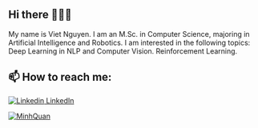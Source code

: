 ## Hi there 👋👋👋

My name is Viet Nguyen. I am an M.Sc. in Computer Science, majoring in Artificial Intelligence and Robotics. I am interested in the following topics: Deep Learning in NLP and Computer Vision. Reinforcement Learning.<br>
## 📫 How to reach me: 

[![Linkedin](https://i.stack.imgur.com/gVE0j.png) LinkedIn]([https://www.linkedin.com/in/vietnguyen-tum/]([https://www.linkedin.com/in/qu%C3%A2n-v%C3%B5-821704325/](https://www.linkedin.com/in/qu%C3%A2n-v%C3%B5-821704325/)))

[![MinhQuan](https://github-readme-stats.vercel.app/api?username=MinhQuan805)](https://github.com/anuraghazra/github-readme-stats)

